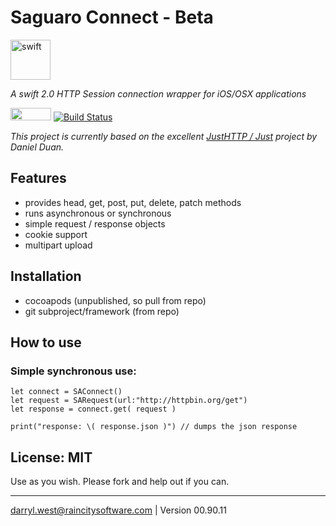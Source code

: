 # Saguaro Connect - Beta

<a href="https://developer.apple.com/swift/"><img src="http://raincitysoftware.com/swift-logo.png" alt="swift" width="64" height="64" border="0" /></a>

_A swift 2.0 HTTP Session connection wrapper for iOS/OSX applications_

<a href="https://developer.apple.com/swift/"><img src="http://raincitysoftware.com/swift2-badge.png" alt="" width="65" height="20" border="0" /></a>
[![Build Status](https://travis-ci.org/darrylwest/saguaro-connect.svg?branch=master)](https://travis-ci.org/darrylwest/saguaro-connect)

_This project is currently based on the excellent <a href="https://github.com/JustHTTP/Just">JustHTTP / Just</a> project by Daniel Duan._

## Features

* provides head, get, post, put, delete, patch methods
* runs asynchronous or synchronous
* simple request / response objects
* cookie support
* multipart upload

## Installation

* cocoapods (unpublished, so pull from repo)
* git subproject/framework (from repo)

## How to use

### Simple synchronous use:
```
let connect = SAConnect()
let request = SARequest(url:"http://httpbin.org/get")
let response = connect.get( request )

print("response: \( response.json )") // dumps the json response
```

## License: MIT

Use as you wish.  Please fork and help out if you can.

- - -
darryl.west@raincitysoftware.com | Version 00.90.11
